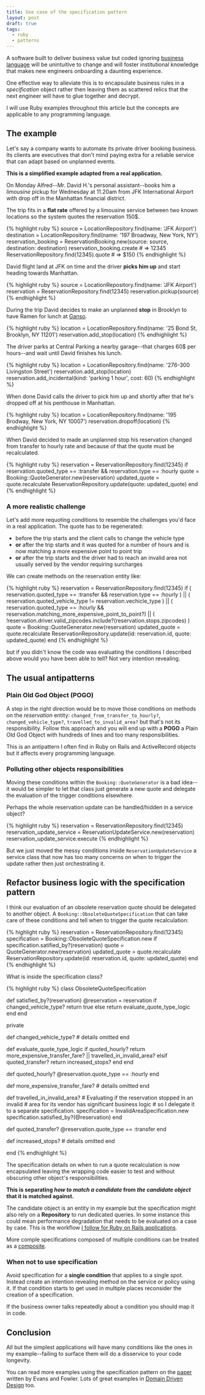 ```yaml
---
title: Use case of the specification pattern
layout: post
draft: true
tags:
  - ruby
  - patterns
---
```


A software built to deliver business value but coded ignoring [business language](http://martinfowler.com/bliki/UbiquitousLanguage.html) will be unintuitive to change and will foster institutional knowledge that makes new engineers onboarding a daunting experience.

One effective way to alleviate this is to encapsulate business rules in a *specification* object rather then leaving them as scattered relics that the next engineer will have to glue together and decrypt.

I will use Ruby examples throughout this article but the concepts are applicable to any programming language.

## The example

Let's say a company wants to automate its private driver booking business. Its clients are executives that don't mind paying extra for a reliable service that can adapt based on unplanned events.

**This is a simplified example adapted from a real application.**

On Monday Alfred--Mr. David H.'s personal assistant--books him a *limousine* pickup for Wednesday at 11.20am from JFK International Airport with drop off in the Manhattan financial district.

The trip fits in a **flat rate** offered by a limousine service between two known locations so the system quotes the reservation 150$.

{% highlight ruby %}
source = LocationRepository.find(name: 'JFK Airport')
destination = LocationRepository.find(name: '197 Broadway, New York, NY')
reservation_booking = ReservationBooking.new(source: source, destination: destination)
reservation_booking.create # => 12345
ReservationRepository.find(12345).quote # => $150
{% endhighlight %}

David flight land at JFK on time and the driver **picks him up** and start heading towards Manhattan.

{% highlight ruby %}
source = LocationRepository.find(name: 'JFK Airport')
reservation = ReservationRepository.find(12345)
reservation.pickup(source)
{% endhighlight %}

During the trip David decides to make an unplanned **stop** in Brooklyn to have Ramen for lunch at [Ganso](http://gansonyc.com/ganso-ramen/).

{% highlight ruby %}
location = LocationRepository.find(name: '25 Bond St, Brooklyn, NY 11201')
reservation.add_stop(location)
{% endhighlight %}
 
The driver parks at Central Parking a nearby garage--that charges 60$ per hours--and wait until David finishes his lunch.

{% highlight ruby %}
location = LocationRepository.find(name: '276-300 Livingston Street')
reservation.add_stop(location)
reservation.add_incidental(kind: 'parking 1 hour', cost: 60)
{% endhighlight %}

When done David calls the driver to pick him up and shortly after that he's dropped off at his penthouse in Manhattan.

{% highlight ruby %}
location = LocationRepository.find(name: '195 Brodway, New York, NY 10007')
reservation.dropoff(location)
{% endhighlight %}

When David decided to made an unplanned stop his reservation changed from transfer to hourly rate and because of that the quote must be recalculated.

{% highlight ruby %}
reservation = ReservationRepository.find(12345)
if reservation.quoted_type == :transfer && reservation.type == :hourly
  quote = Booking::QuoteGenerator.new(reservation)
  updated_quote = quote.recalculate
  ReservationRepository.update(quote: updated_quote)
end
{% endhighlight %}

### A more realistic challenge

Let's add more requoting conditions to resemble the challenges you'd face in a real application. The quote has to be regenerated:

* before the trip starts and the client calls to change the vehicle type
* **or** after the trip starts and it was quoted for a number of hours and is now matching a more expensive point to point trip
* **or** after the trip starts and the driver had to reach an invalid area not usually served by the vendor requiring surcharges

We can create methods on the reservation entity like:

{% highlight ruby %}
reservation = ReservationRepository.find(12345)
if ( reservation.quoted_type == :transfer && reservation.type == :hourly ) ||
   ( reservation.quoted_vehicle_type != reservation.vechicle_type ) ||
   ( reservation.quoted_type == :hourly && reservation.matching_more_expensive_point_to_point?) ||
   ( !reservation.driver.valid_zipcodes.include?(reservation.stops.zipcodes) )
  quote = Booking::QuoteGenerator.new(reservation)
  updated_quote = quote.recalculate
  ReservationRepository.update(id: reservation.id, quote: updated_quote)
end
{% endhighlight %}

but if you didn't know the code was evaluating the conditions I described above would you have been able to tell? Not very intention revealing. 

## The usual antipatterns

### Plain Old God Object (POGO)

A step in the right direction would be to move those conditions on methods on the *reservation* entity: `changed_from_transfer_to_hourly?`, `changed_vehicle_type?`, `travelled_to_invalid_area?` but that's not its responsibility. Follow this approach and you will end up with a **POGO** a Plain Old God Object with hundreds of lines and too many responsibilities.

This is an antipattern I often find in Ruby on Rails and ActiveRecord objects but it affects every programming language.

### Polluting other objects responsibilities

Moving these conditions within the `Booking::QuoteGenerator` is a bad idea--it would be simpler to let that class just generate a new quote and delegate the evaluation of the trigger conditions elsewhere.

Perhaps the whole reservation update can be handled/hidden in a service object?

{% highlight ruby %}
reservation = ReservationRepository.find(12345)
reservation_update_service = ReservationUpdateService.new(reservation)
reservation_update_service.execute
{% endhighlight %}

But we just moved the messy conditions inside `ReservationUpdateService` a service class that now has too many concerns on when to trigger the update rather then just orchestrating it.

## Refactor business logic with the specification pattern

I think our evaluation of an obsolete reservation quote should be delegated to another object. A `Booking::ObsoleteQuoteSpecification` that can take care of these conditions and tell when to trigger the quote recalculation:

{% highlight ruby %}
reservation = ReservationRepository.find(12345)
specification = Booking::ObsoleteQuoteSpecification.new
if specification.satified_by?(reservation)
  quote = QuoteGenerator.new(reservation)
  updated_quote = quote.recalculate
  ReservationRepository.update(id: reservation.id, quote: updated_quote)
end
{% endhighlight %}

What is inside the specification class?

{% highlight ruby %}
class ObsoleteQuoteSpecification

  def satisfied_by?(reservation)
    @reservation = reservation
    if changed_vehicle_type?
      return true
    else
      return evaluate_quote_type_logic
    end
  end
  
  private

  def changed_vehicle_type?
    # details omitted
  end

  def evaluate_quote_type_logic
    if quoted_hourly?
      return more_expensive_transfer_fare? || travelled_in_invalid_area?
    elsif quoted_transfer?
      return increased_stops?
    end
  end
  
  def quoted_hourly?
    @reservation.quote_type == :hourly
  end
 
  def more_expensive_transfer_fare?
    # details omitted
  end
  
  def travelled_in_invalid_area?
    # Evaluating if the reservation stopped in an invalid
    # area for its vendor has significant business logic
    # so I delegate it to a separate specification.
    specification = InvalidAreaSpecification.new
    specification.satisfied_by?(@reservation)
  end

  def quoted_transfer?
    @reservation.quote_type == :transfer
  end

  def increased_stops?
    # details omitted
  end
  
end
{% endhighlight %}

The specification details on when to run a quote recalculation is now encapsulated leaving the wrapping code easier to test and without obscuring other object's responsibilities.

**This is separating *how to match a candidate* from *the candidate object* that it is matched against.**

The candidate object is an entity in my example but the specification might also rely on a **Repository** to run dedicated queries. In some instance this could mean performance degradation that needs to be evaluated on a case by case. This is the workflow [I follow for Ruby on Rails applications](http://teotti.com/a-successful-ruby-on-rails-performance-analysis-guideline/).

More comple specifications composed of multiple conditions can be treated as a [composite](https://en.wikipedia.org/wiki/Composite_pattern).

### When not to use specification

Avoid specification for a **single condition** that applies to a single spot. Instead create an intention revealing method on the service or policy using it. If that condition starts to get used in multiple places reconsider the creation of a specification.

If the business owner talks repeatedly about a condition you should map it in code.

## Conclusion

All but the simplest applications will have many conditions like the ones in my example--failing to surface them will do a disservice to your code longevity.

You can read more examples using the specification pattern on the [paper](http://martinfowler.com/apsupp/spec.pdf) written by Evans and Fowler. Lots of great examples in [Domain Driven Design](http://www.amazon.com/Domain-Driven-Design-Tackling-Complexity-Software/dp/0321125215) too.

